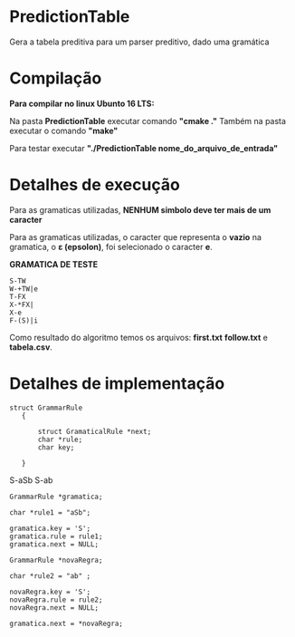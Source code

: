 # PredictionTable
Gera a tabela preditiva para um parser preditivo, dado uma gramática

# Compilação

**Para compilar no linux Ubunto 16 LTS:**

Na pasta **PredictionTable** executar comando **"cmake ."**
Também na pasta executar o comando **"make"**

Para testar executar **"./PredictionTable nome_do_arquivo_de_entrada"**

# Detalhes de execução

Para as gramaticas utilizadas, **NENHUM simbolo deve ter mais de um caracter**

Para as gramaticas utilizadas, o caracter que representa o **vazio** na gramatica, o **ε (epsolon)**, foi selecionado o caracter **e**.

**GRAMATICA DE TESTE**

```
S-TW
W-+TW|e
T-FX
X-*FX|
X-e
F-(S)|i
```

Como resultado do algoritmo temos os arquivos: **first.txt** **follow.txt** e **tabela.csv**.




# Detalhes de implementação

```
struct GrammarRule
   {
   
       struct GramaticalRule *next;
       char *rule;
       char key;
         
   }
```

S-aSb
S-ab

```
GrammarRule *gramatica;

char *rule1 = "aSb";

gramatica.key = 'S';
gramatica.rule = rule1;
gramatica.next = NULL;

GrammarRule *novaRegra;

char *rule2 = "ab" ;

novaRegra.key = 'S';
novaRegra.rule = rule2;
novaRegra.next = NULL;

gramatica.next = *novaRegra;
```



